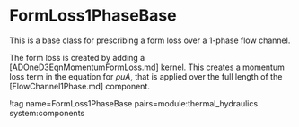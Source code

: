 # FormLoss1PhaseBase

This is a base class for prescribing a form loss over a 1-phase flow channel.

The form loss is created by adding a [ADOneD3EqnMomentumFormLoss.md] kernel. This
creates a momentum loss term in the equation for $\rho u A$, that is applied over the full length of
the [FlowChannel1Phase.md] component.

!tag name=FormLoss1PhaseBase pairs=module:thermal_hydraulics system:components
